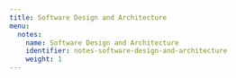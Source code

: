 ```yaml
---
title: Software Design and Architecture
menu:
  notes:
    name: Software Design and Architecture
    identifier: notes-software-design-and-architecture
    weight: 1
---
```

